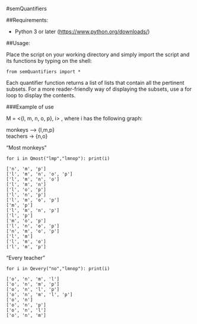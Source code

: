 #semQuantifiers

##Requirements:

* Python 3 or later (https://www.python.org/downloads/)

##Usage:

Place the script on your working directory and simply import the script and its functions by typing on the shell:

``from semQuantifiers import *``

Each quantifier function returns a list of lists that contain all the pertinent subsets. For a more reader-friendly way of displaying the subsets, use a for loop to display the contents.

###Example of use

M = <{l, m, n, o, p}, i> , where i has the following graph:

monkeys -->    {l,m,p}  
teachers ->    {n,o}

“Most monkeys”

 ``for i in Qmost("lmp","lmnop"): print(i)``

``['n', 'm', 'p']``     
``['l', 'm', 'n', 'o', 'p']  ``  
``['l', 'm', 'n', 'o']  ``  
``['l', 'm', 'n']  ``  
``['l', 'o', 'p']  ``  
``['l', 'n', 'p']  ``  
``['l', 'm', 'o', 'p']  ``  
``['m', 'p']``  
``['l', 'm', 'n', 'p']  ``  
``['l', 'p']  ``  
``['m', 'o', 'p']  ``  
``['l', 'n', 'o', 'p']  ``  
``['n', 'm', 'o', 'p']  ``  
``['l', 'm']  ``  
``['l', 'm', 'o']``    
``['l', 'm', 'p']``

“Every teacher”

``for i in Qevery("no","lmnop"): print(i)``

``['o', 'n', 'm', 'l']``  
``['o', 'n', 'm', 'p']``  
``['o', 'n', 'l', 'p']``  
``['o', 'n', 'm', 'l', 'p']``  
``['o', 'n']``  
``['o', 'n', 'p']``  
``['o', 'n', 'l']``  
``['o', 'n', 'm']``
